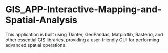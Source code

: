 # GIS_APP-Interactive-Mapping-and-Spatial-Analysis
This application is built using Tkinter, GeoPandas, Matplotlib, Rasterio, and other essential GIS libraries, providing a user-friendly GUI for performing advanced spatial operations.
